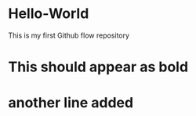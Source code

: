 # Hello-World
This is my first Github flow repository
# This should appear as bold
# another line added

